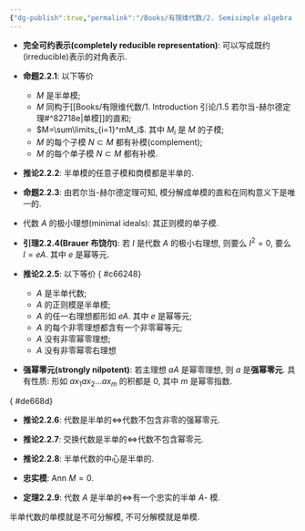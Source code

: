 ```yaml
---
{"dg-publish":true,"permalink":"/Books/有限维代数/2. Semisimple algebra 半单代数/2.2 半单模和半单代数/","dgPassFrontmatter":true,"created":"2024-08-10T16:15:41.423+08:00","updated":"2024-08-13T09:33:57.387+08:00"}
---
```


+ **完全可约表示(completely reducible representation)**: 可以写成既约(irreducible)表示的对角表示.

+ **命题2.2.1**: 以下等价
	+ $M$ 是半单模;
	+ $M$ 同构于[[Books/有限维代数/1. Introduction 引论/1.5 若尔当-赫尔德定理#^82718e\|单模]]的直和;
	+ $M=\sum\limits_{i=1}^mM_i$. 其中 $M_i$ 是 $M$ 的子模;
	+ $M$ 的每个子模 $N\subset M$ 都有补模(complement);
	+ $M$ 的每个单子模 $N\subset M$ 都有补模.

+ **推论2.2.2**: 半单模的任意子模和商模都是半单的.

+ **命题2.2.3**: 由若尔当-赫尔德定理可知, 模分解成单模的直和在同构意义下是唯一的.

+ 代数 $A$ 的极小理想(minimal ideals): 其正则模的单子模.

+ **引理2.2.4(Brauer 布饶尔)**: 若 $I$ 是代数 $A$ 的极小右理想, 则要么 $I^2= 0$, 要么 $I=eA$. 其中 $e$ 是幂等元.

+ **推论2.2.5**: 以下等价
{ #c66248}

	+ $A$ 是半单代数;
	+ $A$ 的正则模是半单模;
	+ $A$ 的任一右理想都形如 $eA$. 其中 $e$ 是幂等元;
	+ $A$ 的每个非零理想都含有一个非零幂等元;
	+ $A$ 没有非零幂零理想;
	+ $A$ 没有非零幂零右理想

+ **强幂零元(strongly nilpotent)**: 若主理想 $aA$ 是幂零理想, 则 $a$ 是**强幂零元**. 具有性质: 形如 $ax_1ax_2...ax_m$ 的积都是 $0$, 其中 $m$ 是幂零指数.

{ #de668d}

+ **推论2.2.6**: 代数是半单的$\Longleftrightarrow$代数不包含非零的强幂零元.

+ **推论2.2.7**: 交换代数是半单的$\Longleftrightarrow$代数不包含幂零元.

+ **推论2.2.8**: 半单代数的中心是半单的.

+ **忠实模**: $\mathrm{Ann\ }M=0$.

+ **定理2.2.9**: 代数 $A$ 是半单的$\Longleftrightarrow$有一个忠实的半单 $A$- 模.

半单代数的单模就是不可分解模, 不可分解模就是单模.